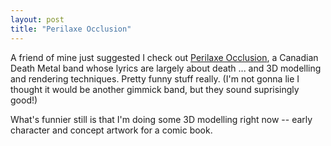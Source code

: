 ```yaml
---
layout: post
title: "Perilaxe Occlusion"
---
```


A friend of mine just suggested I check out <a href="https://open.spotify.com/artist/58G4TKwRpwoF4yRMosEnFY?si=jchMUrHcRZ6_gqF1LbitGw&dl_branch=1" target="_blank" rel="noopener"><span>Perilaxe Occlusion</span></a>, a Canadian Death Metal band whose lyrics are largely about death ... and 3D modelling and rendering techniques. Pretty funny stuff really. (I'm not gonna lie I thought it would be another gimmick band, but they sound suprisingly good!)

What's funnier still is that I'm doing some 3D modelling right now -- early character and concept artwork for a comic book.